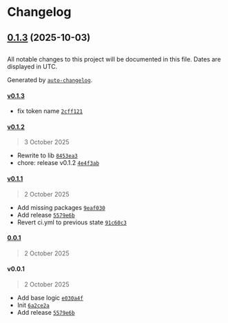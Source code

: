 # Changelog

## [0.1.3](https://github.com/dj-kostya/n8n-nodes-tg-miniapps-auth/compare/v0.1.2...v0.1.3) (2025-10-03)

##

All notable changes to this project will be documented in this file. Dates are displayed in UTC.

Generated by [`auto-changelog`](https://github.com/CookPete/auto-changelog).

#### [v0.1.3](https://github.com/dj-kostya/n8n-nodes-tg-miniapps-auth/compare/v0.1.2...v0.1.3)

- fix token name [`2cff121`](https://github.com/dj-kostya/n8n-nodes-tg-miniapps-auth/commit/2cff1212d224fb1fd745b028f4951138d4db20de)

#### [v0.1.2](https://github.com/dj-kostya/n8n-nodes-tg-miniapps-auth/compare/v0.1.1...v0.1.2)

> 3 October 2025

- Rewrite to lib [`8453ea3`](https://github.com/dj-kostya/n8n-nodes-tg-miniapps-auth/commit/8453ea35c827f11255e76aa63ebb7212a2493f1c)
- chore: release v0.1.2 [`4e4f3ab`](https://github.com/dj-kostya/n8n-nodes-tg-miniapps-auth/commit/4e4f3ab7abc6e9ab0ab4b8fa5c7959fe1daa13f5)

#### [v0.1.1](https://github.com/dj-kostya/n8n-nodes-tg-miniapps-auth/compare/0.0.1...v0.1.1)

> 2 October 2025

- Add missing packages [`9eaf030`](https://github.com/dj-kostya/n8n-nodes-tg-miniapps-auth/commit/9eaf030fe468eb4687adaf38b23b82451a38a843)
- Add release [`5579e6b`](https://github.com/dj-kostya/n8n-nodes-tg-miniapps-auth/commit/5579e6bd087bb863b6abe8872762e3c2867ad800)
- Revert ci.yml to previous state [`91c60c3`](https://github.com/dj-kostya/n8n-nodes-tg-miniapps-auth/commit/91c60c3090aac62ff361301d0150994dc7477af9)

#### [0.0.1](https://github.com/dj-kostya/n8n-nodes-tg-miniapps-auth/compare/v0.0.1...0.0.1)

> 2 October 2025

#### v0.0.1

> 2 October 2025

- Add base logic [`e030a4f`](https://github.com/dj-kostya/n8n-nodes-tg-miniapps-auth/commit/e030a4f755e96640c832c7cc21b82fa7daa746a2)
- Init [`6a2ce2a`](https://github.com/dj-kostya/n8n-nodes-tg-miniapps-auth/commit/6a2ce2ae99d905acbd058f93ec26275f1b1b360b)
- Add release [`5579e6b`](https://github.com/dj-kostya/n8n-nodes-tg-miniapps-auth/commit/5579e6bd087bb863b6abe8872762e3c2867ad800)
